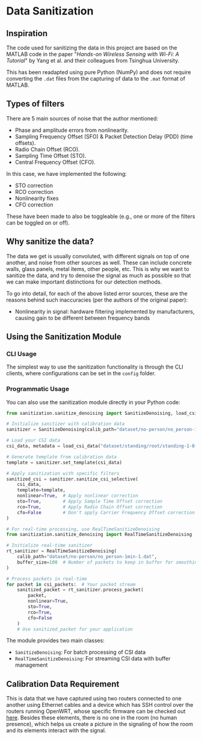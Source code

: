 # Data Sanitization
## Inspiration
The code used for sanitizing the data in this project are based on the MATLAB code in the paper "*Hands-on Wireless Sensing with Wi-Fi: A Tutorial*" by Yang et al. and their colleagues from Tsinghua University. 

This has been readapted using pure Python (NumPy) and does not require converting the `.dat` files from the capturing of data to the `.mat` format of MATLAB. 

## Types of filters
There are 5 main sources of noise that the author mentioned:
- Phase and amplitude errors from nonlinearity.
- Sampling Frequency Offset (SFO) & Packet Detection Delay (PDD) (time offsets).
- Radio Chain Offset (RCO).
- Sampling Time Offset (STO).
- Central Frequency Offset (CFO).

In this case, we have implemented the following:
- STO correction
- RCO correction
- Nonlinearity fixes
- CFO correction

These have been made to also be toggleable (e.g., one or more of the filters can be toggled on or off).

## Why sanitize the data?
The data we get is usually convoluted, with different signals on top of one another, and noise from other sources as well. These can include concrete walls, glass panels, metal items, other people, etc. This is why we want to sanitize the data, and try to denoise the signal as much as possible so that we can make important distinctions for our detection methods.

To go into detail, for each of the above listed error sources, these are the reasons behind such inaccuracies (per the authors of the original paper):
- Nonlinearity in signal: hardware filtering implemented by manufacturers, causing gain to be different between frequency bands

## Using the Sanitization Module

### CLI Usage
The simplest way to use the sanitization functionality is through the CLI clients, where configurations can be set in the `config` folder.

### Programmatic Usage
You can also use the sanitization module directly in your Python code:

```python
from sanitization.sanitize_denoising import SanitizeDenoising, load_csi_data

# Initialize sanitizer with calibration data
sanitizer = SanitizeDenoising(calib_path="dataset/no-person/no_person-1min-1.dat")

# Load your CSI data
csi_data, metadata = load_csi_data("dataset/standing/root/standing-1-0-1.dat")

# Generate template from calibration data
template = sanitizer.set_template(csi_data)

# Apply sanitization with specific filters
sanitized_csi = sanitizer.sanitize_csi_selective(
    csi_data,
    template=template,
    nonlinear=True,  # Apply nonlinear correction
    sto=True,        # Apply Sample Time Offset correction
    rco=True,        # Apply Radio Chain Offset correction
    cfo=False        # Don't apply Carrier Frequency Offset correction
)

# For real-time processing, use RealTimeSanitizeDenoising
from sanitization.sanitize_denoising import RealTimeSanitizeDenoising

# Initialize real-time sanitizer
rt_sanitizer = RealTimeSanitizeDenoising(
    calib_path="dataset/no-person/no_person-1min-1.dat",
    buffer_size=100  # Number of packets to keep in buffer for smoothing
)

# Process packets in real-time
for packet in csi_packets:  # Your packet stream
    sanitized_packet = rt_sanitizer.process_packet(
        packet,
        nonlinear=True,
        sto=True,
        rco=True,
        cfo=False
    )
    # Use sanitized_packet for your application
```

The module provides two main classes:
- `SanitizeDenoising`: For batch processing of CSI data
- `RealTimeSanitizeDenoising`: For streaming CSI data with buffer management

## Calibration Data Requirement
This is data that we have captured using two routers connected to one another using Ethernet cables and a device which has SSH control over the routers running OpenWRT, whose specific firmware can be checked out [here](docs/hardware_setup.md). Besides these elements, there is no one in the room (no human presence), which helps us create a picture in the signaling of how the room and its elements interact with the signal.

